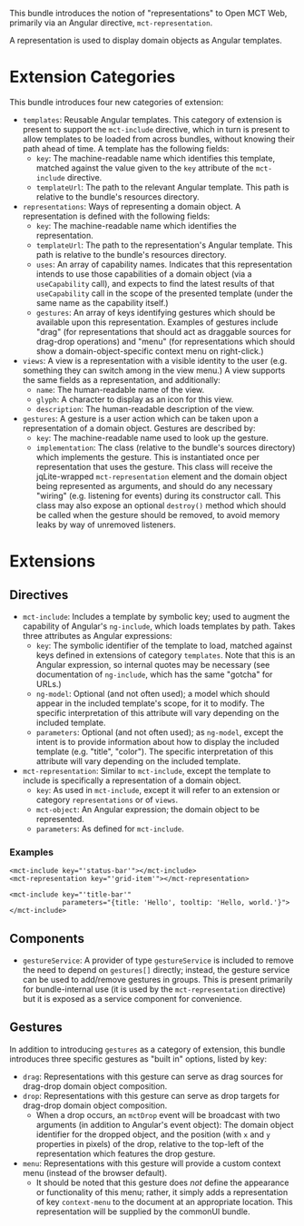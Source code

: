 This bundle introduces the notion of "representations" to Open MCT Web,
primarily via an Angular directive, `mct-representation`.

A representation is used to display domain objects as Angular templates.

# Extension Categories

This bundle introduces four new categories of extension:

* `templates`: Reusable Angular templates. This category of extension is
  present to support the `mct-include` directive, which in turn is present
  to allow templates to be loaded from across bundles, without knowing
  their path ahead of time. A template has the following fields:
    * `key`: The machine-readable name which identifies this template,
      matched against the value given to the `key` attribute of the
      `mct-include` directive.
    * `templateUrl`: The path to the relevant Angular template. This
      path is relative to the bundle's resources directory.
* `representations`: Ways of representing a domain object. A representation
  is defined with the following fields:
    * `key`: The machine-readable name which identifies the representation.
    * `templateUrl`: The path to the representation's Angular template. This
      path is relative to the bundle's resources directory.
    * `uses`: An array of capability names. Indicates that this representation
      intends to use those capabilities of a domain object (via a
      `useCapability` call), and expects to find the latest results of
      that `useCapability` call in the scope of the presented template (under
      the same name as the capability itself.)
    * `gestures`: An array of keys identifying gestures which should be
      available upon this representation. Examples of gestures include
      "drag" (for representations that should act as draggable sources
      for drag-drop operations) and "menu" (for representations which
      should show a domain-object-specific context menu on right-click.)
* `views`: A view is a representation with a visible identity to the user
  (e.g. something they can switch among in the view menu.) A view
  supports the same fields as a representation, and additionally:
    * `name`: The human-readable name of the view.
    * `glyph`: A character to display as an icon for this view.
    * `description`: The human-readable description of the view.
* `gestures`: A gesture is a user action which can be taken upon a
  representation of a domain object. Gestures are described by:
    * `key`: The machine-readable name used to look up the gesture.
    * `implementation`: The class (relative to the bundle's sources
    directory) which implements the gesture. This is instantiated once
    per representation that uses the gesture. This class will
    receive the jqLite-wrapped `mct-representation` element and the
    domain object being represented as arguments, and should do any
    necessary "wiring" (e.g. listening for events) during its
    constructor call. This class may also expose an optional `destroy()`
    method which should be called when the gesture should be removed,
    to avoid memory leaks by way of unremoved listeners.


# Extensions

## Directives

* `mct-include`: Includes a template by symbolic key; used to augment the
  capability of Angular's `ng-include`, which loads templates by path.
  Takes three attributes as Angular expressions:
    * `key`: The symbolic identifier of the template to load, matched
      against keys defined in extensions of category `templates`.
      Note that this is an Angular expression, so internal quotes
      may be necessary (see documentation of `ng-include`, which has the same
      "gotcha" for URLs.)
    * `ng-model`: Optional (and not often used); a model which should appear
      in the included template's scope, for it to modify. The specific
      interpretation of this attribute will vary depending on the included
      template.
    * `parameters`: Optional (and not often used); as `ng-model`, except the
      intent is to provide information about how to display the included
      template (e.g. "title", "color"). The specific interpretation of
      this attribute will vary depending on the included template.
* `mct-representation`: Similar to `mct-include`, except the template to
  include is specifically a representation of a domain object.
    * `key`: As used in `mct-include`, except it will refer to an extension
      or category `representations` or of `views`.
    * `mct-object`: An Angular expression; the domain object to be
      represented.
    * `parameters`: As defined for `mct-include`.

### Examples

    <mct-include key="'status-bar'"></mct-include>
    <mct-representation key="'grid-item'"></mct-representation>

    <mct-include key="'title-bar'"
                 parameters="{title: 'Hello', tooltip: 'Hello, world.'}">
    </mct-include>


## Components

* `gestureService`: A provider of type `gestureService` is included to
  remove the need to depend on `gestures[]` directly; instead, the
  gesture service can be used to add/remove gestures in groups. This is
  present primarily for bundle-internal use (it is used by the
  `mct-representation` directive) but it is exposed as a service component
  for convenience.

## Gestures

In addition to introducing `gestures` as a category of extension, this bundle
introduces three specific gestures as "built in" options, listed by key:

* `drag`: Representations with this gesture can serve as drag sources for
  drag-drop domain object composition.
* `drop`: Representations with this gesture can serve as drop targets for
  drag-drop domain object composition.
  * When a drop occurs, an `mctDrop` event will be broadcast with two
  arguments (in addition to Angular's event object): The domain object
  identifier for the dropped object, and the position (with `x` and `y`
  properties in pixels) of the drop, relative to the top-left of the
  representation which features the drop gesture.
* `menu`: Representations with this gesture will provide a custom context
  menu (instead of the browser default).
  * It should be noted that this gesture does _not_ define the appearance
  or functionality of this menu; rather, it simply adds a
  representation of key `context-menu` to the document at an appropriate
  location. This representation will be supplied by the commonUI bundle.